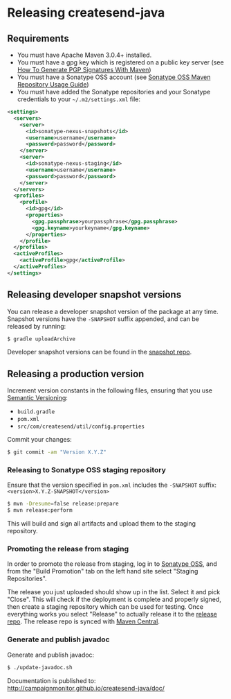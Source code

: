 # Releasing createsend-java

## Requirements

 * You must have Apache Maven 3.0.4+ installed.
 * You must have a gpg key which is registered on a public key server (see [How To Generate PGP Signatures With Maven][])
 * You must have a Sonatype OSS account (see [Sonatype OSS Maven Repository Usage Guide][])
 * You must have added the Sonatype repositories and your Sonatype credentials to your `~/.m2/settings.xml` file:

 ```xml
 <settings>
   <servers>
     <server>
       <id>sonatype-nexus-snapshots</id>
       <username>username</username>
       <password>password</password>
     </server>
     <server>
       <id>sonatype-nexus-staging</id>
       <username>username</username>
       <password>password</password>
     </server>
   </servers>
   <profiles>
     <profile>
       <id>gpg</id>
       <properties>
         <gpg.passphrase>yourpassphrase</gpg.passphrase>
         <gpg.keyname>yourkeyname</gpg.keyname>
       </properties>
     </profile>
   </profiles>
   <activeProfiles>
     <activeProfile>gpg</activeProfile>
   </activeProfiles>
 </settings>
 ```

## Releasing developer snapshot versions

You can release a developer snapshot version of the package at any time. Snapshot versions have the `-SNAPSHOT` suffix appended, and can be released by running:

```sh
$ gradle uploadArchive
```

Developer snapshot versions can be found in the [snapshot repo][].

## Releasing a production version

Increment version constants in the following files, ensuring that you use [Semantic Versioning][]:

 * `build.gradle`
 * `pom.xml`
 * `src/com/createsend/util/config.properties`

Commit your changes:

```sh
$ git commit -am "Version X.Y.Z"
```

### Releasing to Sonatype OSS staging repository

Ensure that the version specified in `pom.xml` includes the `-SNAPSHOT` suffix: `<version>X.Y.Z-SNAPSHOT</version>`

```sh
$ mvn -Dresume=false release:prepare
$ mvn release:perform
```

This will build and sign all artifacts and upload them to the staging repository.

### Promoting the release from staging

In order to promote the release from staging, log in to [Sonatype OSS][], and from the "Build Promotion" tab on the left hand site select "Staging Repositories".

The release you just uploaded should show up in the list. Select it and pick "Close". This will check if the deployment is complete and properly signed, then create a staging repository which can be used for testing. Once everything works you select "Release" to actually release it to the [release repo][]. The release repo is synced with [Maven Central][].

### Generate and publish javadoc

Generate and publish javadoc:

```sh
$ ./update-javadoc.sh
```

Documentation is published to: http://campaignmonitor.github.io/createsend-java/doc/

[Sonatype OSS Maven Repository Usage Guide]: https://docs.sonatype.org/display/Repository/Sonatype+OSS+Maven+Repository+Usage+Guide
[Sonatype OSS]: https://oss.sonatype.org/
[How To Generate PGP Signatures With Maven]: https://docs.sonatype.org/display/Repository/How+To+Generate+PGP+Signatures+With+Maven
[release repo]: https://oss.sonatype.org/content/repositories/releases/com/createsend/createsend-java/
[snapshot repo]: https://oss.sonatype.org/content/repositories/snapshots/com/createsend/createsend-java/
[Maven Central]: http://repo1.maven.org/maven2/
[Semantic Versioning]: http://semver.org/